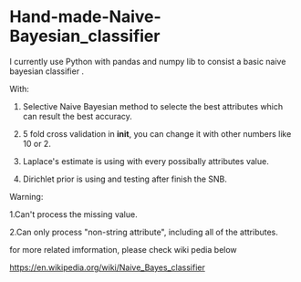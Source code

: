 # Hand-made-Naive-Bayesian_classifier

I currently use Python with pandas and numpy lib to consist a basic naive bayesian classifier .

With:
1. Selective Naive Bayesian method to selecte the best attributes which can result the best accuracy.

2. 5 fold cross validation in __init__, you can change it with other numbers like 10 or 2.

3. Laplace's estimate is using with every possibally attributes value.

4. Dirichlet prior is using and testing after finish the SNB. 

Warning:

1.Can't process the missing value.

2.Can only process "non-string attribute", including all of the attributes. 

for more related imformation, please check wiki pedia below

https://en.wikipedia.org/wiki/Naive_Bayes_classifier
